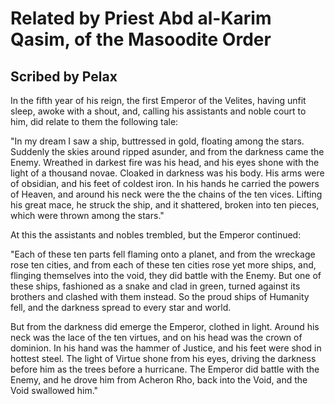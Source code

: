 # Related by Priest Abd al-Karim Qasim, of the Masoodite Order

## Scribed by Pelax

In the fifth year of his reign, the first Emperor of the Velites, having unfit sleep, awoke with a shout, and, calling his assistants and noble court to him, did relate to them the following tale:

"In my dream I saw a ship, buttressed in gold, floating among the stars. Suddenly the skies around ripped asunder, and from the darkness came the Enemy. Wreathed in darkest fire was his head, and his eyes shone with the light of a thousand novae. Cloaked in darkness was his body. His arms were of obsidian, and his feet of coldest iron. In his hands he carried the powers of Heaven, and around his neck were the the chains of the ten vices. Lifting his great mace, he struck the ship, and it shattered, broken into ten pieces, which were thrown among the stars."

At this the assistants and nobles trembled, but the Emperor continued:

"Each of these ten parts fell flaming onto a planet, and from the wreckage rose ten cities, and from each of these ten cities rose yet more ships, and, flinging themselves into the void, they did battle with the Enemy. But one of these ships, fashioned as a snake and clad in green, turned against its brothers and clashed with them instead. So the proud ships of Humanity fell, and the darkness spread to every star and world.

But from the darkness did emerge the Emperor, clothed in light. Around his neck was the lace of the ten virtues, and on his head was the crown of dominion. In his hand was the hammer of Justice, and his feet were shod in hottest steel. The light of Virtue shone from his eyes, driving the darkness before him as the trees before a hurricane. The Emperor did battle with the Enemy, and he drove him from Acheron Rho, back into the Void, and the Void swallowed him."